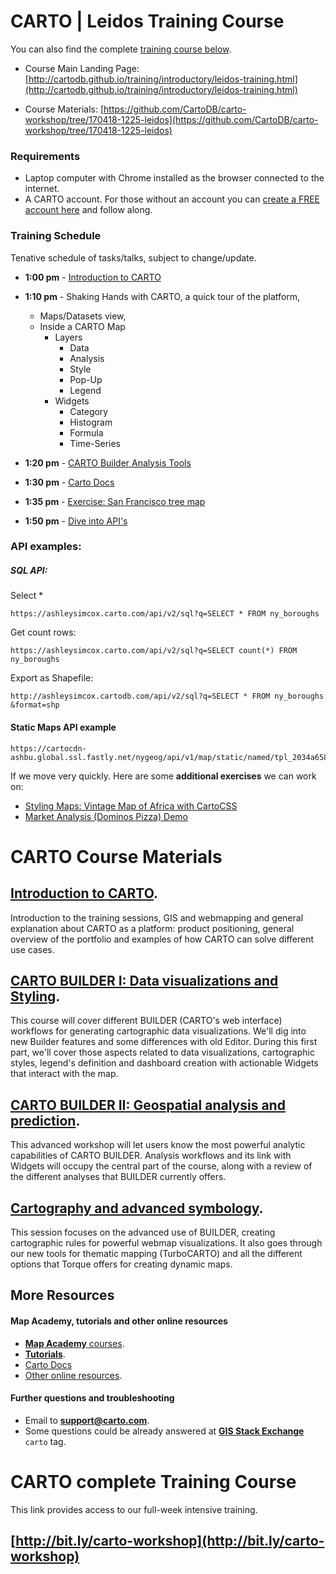 CARTO | Leidos Training Course
============================

You can also find the complete [training course below](#complete).

* Course Main Landing Page: [http://cartodb.github.io/training/introductory/leidos-training.html](http://cartodb.github.io/training/introductory/leidos-training.html)

* Course Materials: [https://github.com/CartoDB/carto-workshop/tree/170418-1225-leidos](https://github.com/CartoDB/carto-workshop/tree/170418-1225-leidos)

### Requirements 
* Laptop computer with Chrome installed as the browser connected to the internet.
* A CARTO account. For those without an account you can [create a FREE account here](https://carto.com/signup/) and follow along. 

### Training Schedule
Tenative schedule of tasks/talks, subject to change/update.


* **1:00 pm** - 
[Introduction to CARTO](00-intro-carto/)

* **1:10 pm** - Shaking Hands with CARTO, a quick tour of the platform, 
	* Maps/Datasets view, 
	* Inside a CARTO Map 
		* Layers
			* Data
			* Analysis
			* Style
			* Pop-Up
			* Legend
		* Widgets
			* Category
			* Histogram
			* Formula
			* Time-Series
* **1:20 pm** - [CARTO Builder Analysis Tools](https://docs.google.com/document/d/1Eki8nndjQvaGldPWwSoAh561JgUoCqI1bB_93TNHW_k/edit?usp=sharing)
* **1:30 pm** - [Carto Docs](https://carto.com/docs)
* **1:35 pm** - [Exercise: San Francisco tree map](01-builder-visualization/exercises/sf-trees.md)

* **1:50 pm** - [Dive into API's](https://docs.google.com/presentation/d/1-gfFWpen7hXKy3Jk-AuaQUdbJyTxCOjVz6SgOHClFkk/edit#slide=id.g157539adf3_0_111)
	
### API examples:	
##### SQL API:
		
Select *
	
	https://ashleysimcox.carto.com/api/v2/sql?q=SELECT * FROM ny_boroughs

Get count rows:

	https://ashleysimcox.carto.com/api/v2/sql?q=SELECT count(*) FROM ny_boroughs	
	
Export as Shapefile:
	
	http://ashleysimcox.cartodb.com/api/v2/sql?q=SELECT * FROM ny_boroughs	&format=shp	
	
	
#### Static Maps API example	

	https://cartocdn-ashbu.global.ssl.fastly.net/nygeog/api/v1/map/static/named/tpl_2034a658_8fe9_11e6_9bbb_0e233c30368f/600/300.png	
	
	
	
	
If we move very quickly. Here are some **additional exercises** we can work on:

* [Styling Maps: Vintage Map of Africa with CartoCSS](03-cartography/exercises/africa.md)
* [Market Analysis (Dominos Pizza) Demo](02-builder-analysis/exercises/dominos.md)


# CARTO Course Materials

## [Introduction to CARTO](00-intro-carto/). 

Introduction to the training sessions, GIS and webmapping and general explanation about CARTO as a platform: product positioning, general overview of the portfolio and examples of how CARTO can solve different use cases.

## [CARTO BUILDER I: Data visualizations and Styling](01-builder-visualization/). 

This course will cover different BUILDER (CARTO's web interface) workflows for generating cartographic data visualizations. We'll dig into new Builder features and some differences with old Editor. During this first part, we'll cover those aspects related to data visualizations, cartographic styles, legend's definition and dashboard creation with actionable Widgets that interact with the map.

## [CARTO BUILDER II: Geospatial analysis and prediction](02-builder-analysis/). 
This advanced workshop will let users know the most powerful analytic capabilities of CARTO BUILDER. Analysis workflows and its link with Widgets will occupy the central part of the course, along with a review of the different analyses that BUILDER currently offers.

## [Cartography and advanced symbology](03-cartography/). 

This session focuses on the advanced use of BUILDER, creating cartographic rules for powerful webmap visualizations. It also goes through our new tools for thematic mapping (TurboCARTO) and all the different options that Torque offers for creating dynamic maps.

## More Resources

#### Map Academy, tutorials and other online resources

* [**Map Academy** courses](https://academy.cartodb.com/).
* [**Tutorials**](https://docs.cartodb.com/tutorials/).
* [Carto Docs](https://carto.com/docs)
* [Other online resources](https://github.com/ramiroaznar/intro-cartodb).

#### Further questions and troubleshooting

* Email to **support@carto.com**.
* Some questions could be already answered at **[GIS Stack Exchange](http://gis.stackexchange.com/questions/tagged/carto)** `carto` tag.


<a name="complete"></a>
CARTO complete Training Course
============================
This link provides access to our full-week intensive training.

## [http://bit.ly/carto-workshop](http://bit.ly/carto-workshop)